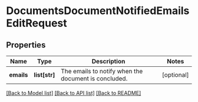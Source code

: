 # DocumentsDocumentNotifiedEmailsEditRequest

## Properties
Name | Type | Description | Notes
------------ | ------------- | ------------- | -------------
**emails** | **list[str]** | The emails to notify when the document is concluded. | [optional] 

[[Back to Model list]](../README.md#documentation-for-models) [[Back to API list]](../README.md#documentation-for-api-endpoints) [[Back to README]](../README.md)

